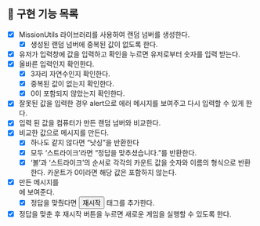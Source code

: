 ## 🎯 구현 기능 목록

- [x] MissionUtils 라이브러리를 사용하여 랜덤 넘버를 생성한다.
  - [x] 생성된 랜덤 넘버에 중복된 값이 없도록 한다.
- [x] 유저가 입력창에 값을 입력하고 확인을 누르면 유저로부터 숫자를 입력 받는다.
- [x] 올바른 입력인지 확인한다.
  - [x] 3자리 자연수인지 확인한다.
  - [x] 중복된 값이 없는지 확인한다.
  - [x] 0이 포함되지 않았는지 확인한다.
- [x] 잘못된 값을 입력한 경우 alert으로 에러 메시지를 보여주고 다시 입력할 수 있게 한다.
- [x] 입력 된 값을 컴퓨터가 만든 랜덤 넘버와 비교한다.
- [x] 비교한 값으로 메시지를 만든다.
  - [x] 하나도 같지 않다면 “낫싱”을 반환한다
  - [x] 모두 ‘스트라이크’라면 “정답을 맞추셨습니다.”를 반환한다.
  - [x] ‘볼’과 ‘스트라이크’의 순서로 각각의 카운트 값을 숫자와 이름의 형식으로 반환한다. 카운트가 0이라면 해당 값은 포함하지 않는다.
- [x] 만든 메시지를 <div id = “result”></div>에 보여준다.
  - [x] 정답을 맞췄다면 <button id = “game-restart-button”>재시작</button> 태그를 추가한다.
- [x] 정답을 맞춘 후 재시작 버튼을 누르면 새로운 게임을 실행할 수 있도록 한다.
